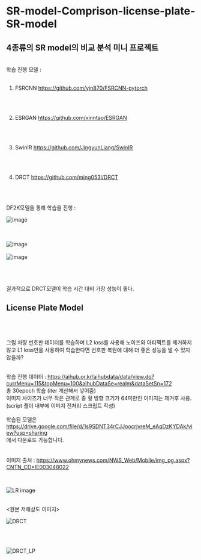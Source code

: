 # SR-model-Comprison-license-plate-SR-model
## 4종류의 SR model의 비교 분석 미니 프로젝트

<br/>
학습 진행 모델 : 
<br/>
<br/>

1. FSRCNN
https://github.com/yjn870/FSRCNN-pytorch

<br/>
<br/>

2. ESRGAN
https://github.com/xinntao/ESRGAN

<br/>
<br/>

3. SwinIR
https://github.com/JingyunLiang/SwinIR

<br/>
<br/>

4. DRCT
https://github.com/ming053l/DRCT

<br/>
<br/>

DF2K모델을 통해 학습을 진행 : 
<br/>

![image](https://github.com/user-attachments/assets/0ae41a7b-3d2d-41a4-899c-32c4c4aca287)



<br/><br/>
![image](https://github.com/user-attachments/assets/0986fd23-940a-417e-a282-f5bca1a5c860)
<br/><br/>
![image](https://github.com/user-attachments/assets/675729b9-870f-445d-8c1f-324bf1d2f416)

<br/><br/><br/>
결과적으로 DRCT모델이 학습 시간 대비 가장 성능이 좋다.


## License Plate Model
<br/><br/><br/>
그럼 차량 번호판 데이터를 학습하며 L2 loss를 사용해 노이즈와 아티팩트를 제거하지 않고
L1 loss만을 사용하여 학습한다면 번호판 복원에 대해 더 좋은 성능을 낼 수 있지 않을까?
<br/><br/>

학습 진행 데이터 : 
https://aihub.or.kr/aihubdata/data/view.do?currMenu=115&topMenu=100&aihubDataSe=realm&dataSetSn=172
<br/>
총 30epoch 학습 (iter 계산해서 넣어줌)
<br/>
이미지 사이즈가 너무 작은 관계로 종 횡 방향 크기가 64미만인 이미지는 제거후 사용. 
<br/>
(script 폴더 내부에 이미지 전처리 스크립트 작성)
<br/>
<br/>
학습된 모델은 <br/>
https://drive.google.com/file/d/1s9SDNT34rCJJoocrjyreM_eAqDzKYDAk/view?usp=sharing
<br/>에서 다운로드 가능합니다.
<br/>
<br/>
<br/>
이미지 출처 : https://www.ohmynews.com/NWS_Web/Mobile/img_pg.aspx?CNTN_CD=IE003048022


<br/>

![LR image](https://github.com/user-attachments/assets/85c1aaa6-ff30-40a0-8836-15239e914587)

<br/>
<원본 저해상도 이미지>

<br/>

![DRCT](https://github.com/user-attachments/assets/e66ca762-aee3-4369-82ff-11268f8134fe)

<br/>
<DRCT로 복원한 이미지>

<br/>

![DRCT_LP](https://github.com/user-attachments/assets/242da43f-0f03-41f8-b33f-d8ed04757e90)

<br/>
<DRCT_LP로 복원한 이미지>
